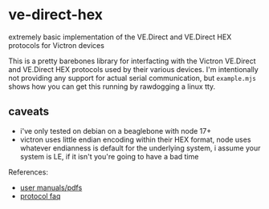 # ve-direct-hex
extremely basic implementation of the VE.Direct and VE.Direct HEX protocols for Victron devices

This is a pretty barebones library for interfacting with the Victron VE.Direct and VE.Direct HEX protocols used by their various devices. I'm intentionally not providing any support for actual serial communication, but `example.mjs` shows how you can get this running by rawdogging a linux tty.


## caveats
 - i've only tested on debian on a beaglebone with node 17+
 - victron uses little endian encoding within their HEX format, node uses whatever endianness is default for the underlying system, i assume your system is LE, if it isn't you're going to have a bad time


References:
 - [user manuals/pdfs](https://www.victronenergy.com/support-and-downloads/technical-information)
 - [protocol faq](https://www.victronenergy.com/live/vedirect_protocol:faq)

